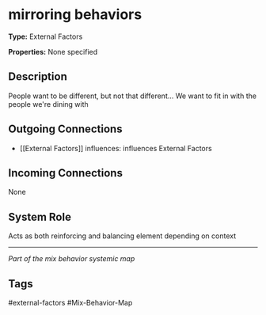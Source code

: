 # mirroring behaviors

**Type:** External Factors

**Properties:** None specified

## Description
People want to be different, but not that different... We want to fit in with the people we're dining with

## Outgoing Connections
- [[External Factors]] influences: influences External Factors

## Incoming Connections
None

## System Role
Acts as both reinforcing and balancing element depending on context

---
*Part of the mix behavior systemic map*

## Tags
#external-factors #Mix-Behavior-Map
